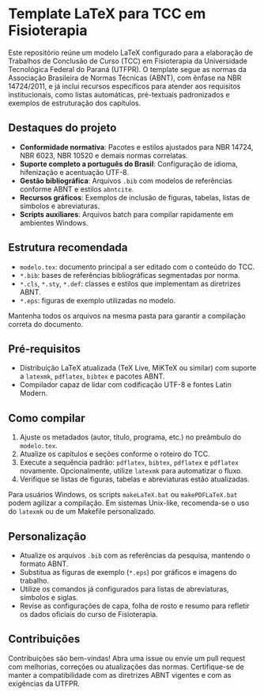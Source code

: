 # Template LaTeX para TCC em Fisioterapia

Este repositório reúne um modelo LaTeX configurado para a elaboração de Trabalhos de Conclusão de Curso (TCC) em Fisioterapia da Universidade Tecnológica Federal do Paraná (UTFPR). O template segue as normas da Associação Brasileira de Normas Técnicas (ABNT), com ênfase na NBR 14724/2011, e já inclui recursos específicos para atender aos requisitos institucionais, como listas automáticas, pré-textuais padronizados e exemplos de estruturação dos capítulos.

## Destaques do projeto
- **Conformidade normativa**: Pacotes e estilos ajustados para NBR 14724, NBR 6023, NBR 10520 e demais normas correlatas.
- **Suporte completo a português do Brasil**: Configuração de idioma, hifenização e acentuação UTF-8.
- **Gestão bibliográfica**: Arquivos `.bib` com modelos de referências conforme ABNT e estilos `abntcite`.
- **Recursos gráficos**: Exemplos de inclusão de figuras, tabelas, listas de símbolos e abreviaturas.
- **Scripts auxiliares**: Arquivos batch para compilar rapidamente em ambientes Windows.

## Estrutura recomendada
- `modelo.tex`: documento principal a ser editado com o conteúdo do TCC.
- `*.bib`: bases de referências bibliográficas segmentadas por norma.
- `*.cls`, `*.sty`, `*.def`: classes e estilos que implementam as diretrizes ABNT.
- `*.eps`: figuras de exemplo utilizadas no modelo.

Mantenha todos os arquivos na mesma pasta para garantir a compilação correta do documento.

## Pré-requisitos
- Distribuição LaTeX atualizada (TeX Live, MiKTeX ou similar) com suporte a `latexmk`, `pdflatex`, `bibtex` e pacotes ABNT.
- Compilador capaz de lidar com codificação UTF-8 e fontes Latin Modern.

## Como compilar
1. Ajuste os metadados (autor, título, programa, etc.) no preâmbulo do `modelo.tex`.
2. Atualize os capítulos e seções conforme o roteiro do TCC.
3. Execute a sequência padrão: `pdflatex`, `bibtex`, `pdflatex` e `pdflatex` novamente. Opcionalmente, utilize `latexmk` para automatizar o fluxo.
4. Verifique se listas de figuras, tabelas e abreviaturas estão atualizadas.

Para usuários Windows, os scripts `makeLaTeX.bat` ou `makePDFLaTeX.bat` podem agilizar a compilação. Em sistemas Unix-like, recomenda-se o uso do `latexmk` ou de um Makefile personalizado.

## Personalização
- Atualize os arquivos `.bib` com as referências da pesquisa, mantendo o formato ABNT.
- Substitua as figuras de exemplo (`*.eps`) por gráficos e imagens do trabalho.
- Utilize os comandos já configurados para listas de abreviaturas, símbolos e siglas.
- Revise as configurações de capa, folha de rosto e resumo para refletir os dados oficiais do curso de Fisioterapia.

## Contribuições
Contribuições são bem-vindas! Abra uma issue ou envie um pull request com melhorias, correções ou atualizações das normas. Certifique-se de manter a compatibilidade com as diretrizes ABNT vigentes e com as exigências da UTFPR.
